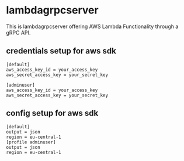 # lambdagrpcserver

This is lambdagrpcserver offering AWS Lambda Functionality through a gRPC API.

## credentials setup for aws sdk
```
[default]
aws_access_key_id = your_access_key
aws_secret_access_key = your_secret_key

[adminuser]
aws_access_key_id = your_access_key
aws_secret_access_key = your_secret_key
```

## config setup for aws sdk

```
[default]
output = json
region = eu-central-1
[profile adminuser]
output = json
region = eu-central-1
```
